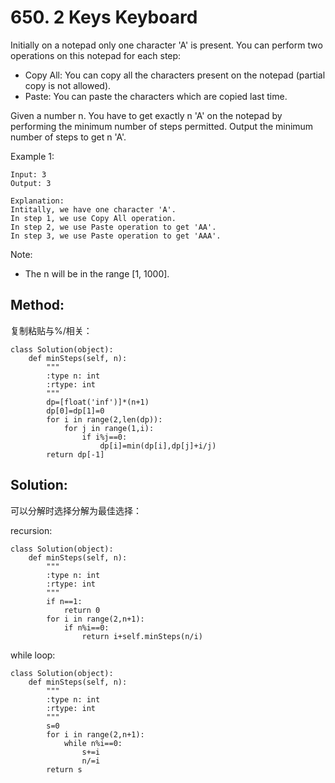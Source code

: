 # 650. 2 Keys Keyboard

Initially on a notepad only one character 'A' is present. You can perform two operations on this notepad for each step:

- Copy All: You can copy all the characters present on the notepad (partial copy is not allowed).
- Paste: You can paste the characters which are copied last time.

Given a number n. You have to get exactly n 'A' on the notepad by performing the minimum number of steps permitted. Output the minimum number of steps to get n 'A'.

Example 1:

    Input: 3
    Output: 3
    
    Explanation:
    Intitally, we have one character 'A'.
    In step 1, we use Copy All operation.
    In step 2, we use Paste operation to get 'AA'.
    In step 3, we use Paste operation to get 'AAA'.

Note:
- The n will be in the range [1, 1000].

## Method:
复制粘贴与%/相关：

    class Solution(object):
        def minSteps(self, n):
            """
            :type n: int
            :rtype: int
            """
            dp=[float('inf')]*(n+1)
            dp[0]=dp[1]=0
            for i in range(2,len(dp)):
                for j in range(1,i):
                    if i%j==0:
                        dp[i]=min(dp[i],dp[j]+i/j)
            return dp[-1]
            
## Solution:
可以分解时选择分解为最佳选择：

recursion:

    class Solution(object):
        def minSteps(self, n):
            """
            :type n: int
            :rtype: int
            """
            if n==1:
                return 0
            for i in range(2,n+1):
                if n%i==0:
                    return i+self.minSteps(n/i)

while loop:

    class Solution(object):
        def minSteps(self, n):
            """
            :type n: int
            :rtype: int
            """
            s=0
            for i in range(2,n+1):
                while n%i==0:
                    s+=i
                    n/=i
            return s